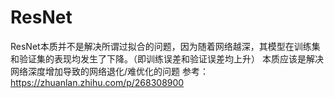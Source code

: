 # ResNet
ResNet本质并不是解决所谓过拟合的问题，因为随着网络越深，其模型在训练集和验证集的表现均发生了下降。（即训练误差和验证误差均上升）
本质应该是解决网络深度增加导致的网络退化/难优化的问题
参考：
https://zhuanlan.zhihu.com/p/268308900
